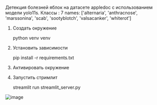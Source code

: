 Детекция болезней яблок на датасете appledoc  с использованием модели yolo11s.
Классы : 7
names: ['alternaria', 'anthracnose', 'marssonina', 'scab', 'sootyblotch', 'valsacanker', 'whiterot']


1) Создать окружение

    python venv venv

2) Установить зависимости

    pip install -r requirements.txt

3) Активировать окружение

4) Запустить стримлит 

    streamlit run streamlit_server.py

![image](https://github.com/user-attachments/assets/7656e1e1-9d13-4781-92a7-5b32c49cd5b9)
